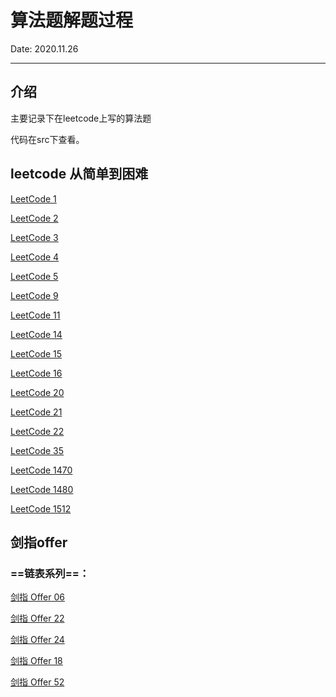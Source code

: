 # 算法题解题过程

Date: 2020.11.26
***

## 介绍

主要记录下在leetcode上写的算法题

代码在src下查看。

## leetcode 从简单到困难

[LeetCode 1](https://leetcode-cn.com/problems/two-sum/)

[LeetCode 2](https://leetcode-cn.com/problems/add-two-numbers/)

[LeetCode 3](https://leetcode-cn.com/problems/longest-substring-without-repeating-characters/)

[LeetCode 4](https://leetcode-cn.com/problems/median-of-two-sorted-arrays/)

[LeetCode 5](https://leetcode-cn.com/problems/longest-palindromic-substring/)

[LeetCode 9](https://leetcode-cn.com/problems/palindrome-number/)

[LeetCode 11](https://leetcode-cn.com/problems/container-with-most-water/)

[LeetCode 14](https://leetcode-cn.com/problems/longest-common-prefix/)

[LeetCode 15](https://leetcode-cn.com/problems/3sum/)

[LeetCode 16](https://leetcode-cn.com/problems/3sum-closest/)

[LeetCode 20](https://leetcode-cn.com/problems/valid-parentheses/)

[LeetCode 21](https://leetcode-cn.com/problems/merge-two-sorted-lists/)

[LeetCode 22](https://leetcode-cn.com/problems/generate-parentheses/)

[LeetCode 35](https://leetcode-cn.com/problems/search-in-rotated-sorted-array/)

[LeetCode 1470](https://leetcode-cn.com/problems/shuffle-the-array/)

[LeetCode 1480](https://leetcode-cn.com/problems/running-sum-of-1d-array/)

[LeetCode 1512](https://leetcode-cn.com/problems/number-of-good-pairs/)



## 剑指offer 

### ==链表系列==：

[剑指 Offer 06](https://leetcode-cn.com/problems/cong-wei-dao-tou-da-yin-lian-biao-lcof)

[剑指 Offer 22](https://leetcode-cn.com/problems/lian-biao-zhong-dao-shu-di-kge-jie-dian-lcof)

[剑指 Offer 24](https://leetcode-cn.com/problems/fan-zhuan-lian-biao-lcof)

[剑指 Offer 18](https://leetcode-cn.com/problems/shan-chu-lian-biao-de-jie-dian-lcof)

[剑指 Offer 52](https://leetcode-cn.com/problems/liang-ge-lian-biao-de-di-yi-ge-gong-gong-jie-dian-lcof)




